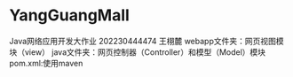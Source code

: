 # YangGuangMall
Java网络应用开发大作业
202230444474 王栩麓
webapp文件夹：网页视图模块（view）
java文件夹：网页控制器（Controller）和模型（Model）模块
pom.xml:使用maven


